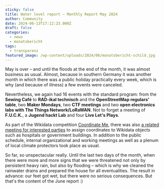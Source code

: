```yaml
---
sticky: false
title: Water level report – Monthly Report May 2024
author: Community
date: 2024-06-13T17:12:23.000Z
draft: false
categories:
  - news
  - monatsbericht
tags:
  - transparenz
featured_image: /wp-content/uploads/2024/06/monatsbericht-schild.jpg
---
```


May is over – and until the floods at the end of the month, it was almost business as usual. Almost, because in southern Germany it was another month in which there was a public holiday practically every week, which is why (and because of illness) a few events were canceled.

Nevertheless, we again had 16 events with the standard program: from the **Sewing Café** to **RAD-ikal technisch** and the **OpenStreetMap regulars' table**, two **Maker Mondays**, two **CTF meetings** and two **open electronics labs with The Things Network/LoRaWAN**. Not to forget a meeting of **F.U.C.K.**, a **Jugend hackt Lab** and four **Live Let's Plays**.

As part of the Wikidata competition [Coordinate Me](https://www.wikidata.org/wiki/Wikidata:Events/Coordinate_Me_2024/de), there was also [a related meeting for interested parties](https://de.wikipedia.org/w/index.php?title=Wikipedia:Ulm/Neu-Ulm&oldid=245011451#Coordinate_Me) to assign coordinates to Wikidata objects such as hospitals or government buildings. In addition to the public schedule, internal organizational and working meetings as well as a plenum of local climate protectors took place as usual.

So far, so unspectacular really. Until the last two days of the month, when there were more and more signs that we were threatened not only by persistent heavy rain, but also by flooding – which is why we cleaned the rainwater drains and prepared the house for all eventualities. The result in advance: our feet got wet, but there were no serious consequences. But that's the content of the June report :)
